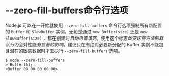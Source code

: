 # --zero-fill-buffers命令行选项

Node.js 可以在一开始就使用 `--zero-fill-buffers` 命令行选项强制所有新配置的 `Buffer` 和 `SlowBuffer` 实例，无论是通过 `new Buffer(size)` 还是 `new SlowBuffer(size)` ，都在创建时*自动用零填充*。使用这个标志*改变这些方法的默认行为*会对性能*有显著的影响*。建议只在有绝对必要新分配的 Buffer 实例不能包含潜在的敏感数据时才去执行 `--zero-fill-buffers` 选项。

```
$ node --zero-fill-buffers
> Buffer(5);
<Buffer 00 00 00 00 00>
```